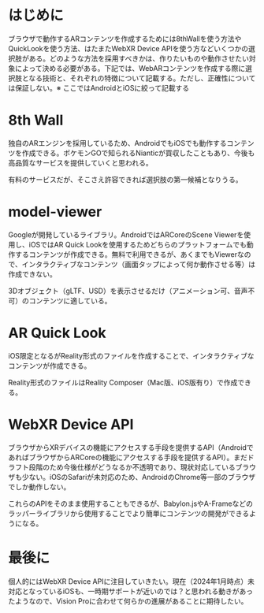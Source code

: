 # はじめに

ブラウザで動作するARコンテンツを作成するためには8thWallを使う方法やQuickLookを使う方法、はたまたWebXR Device APIを使う方などいくつかの選択肢がある。どのような方法を採用すべきかは、作りたいものや動作させたい対象によって決める必要がある。下記では、WebARコンテンツを作成する際に選択肢となる技術と、それぞれの特徴について記載する。ただし、正確性については保証しない。※ ここではAndroidとiOSに絞って記載する

# 8th Wall

独自のARエンジンを採用しているため、AndroidでもiOSでも動作するコンテンツを作成できる。ポケモンGOで知られるNianticが買収したこともあり、今後も高品質なサービスを提供していくと思われる。

有料のサービスだが、そこさえ許容できれば選択肢の第一候補となりうる。

# model-viewer

Googleが開発しているライブラリ。AndroidではARCoreのScene Viewerを使用し、iOSではAR Quick Lookを使用するためどちらのプラットフォームでも動作するコンテンツが作成できる。無料で利用できるが、あくまでもViewerなので、インタラクティブなコンテンツ（画面タップによって何か動作させる等）は作成できない。

3Dオブジェクト（gLTF、USD）を表示させるだけ（アニメーション可、音声不可）のコンテンツに適している。

# AR Quick Look

iOS限定となるがReality形式のファイルを作成することで、インタラクティブなコンテンツが作成できる。

Reality形式のファイルはReality Composer（Mac版、iOS版有り）で作成できる。

# WebXR Device API

ブラウザからXRデバイスの機能にアクセスする手段を提供するAPI（AndroidであればブラウザからARCoreの機能にアクセスする手段を提供するAPI）。まだドラフト段階のため今後仕様がどうなるか不透明であり、現状対応しているブラウザも少ない。iOSのSafariが未対応のため、AndroidのChrome等一部のブラウザでしか動作しない。

これらのAPIをそのまま使用することもできるが、Babylon.jsやA-Frameなどのラッパーライブラリから使用することでより簡単にコンテンツの開発ができるようになる。

# 最後に

個人的にはWebXR Device APIに注目していきたい。現在（2024年1月時点）未対応となっているiOSも、一時期サポートが近いのでは？と思われる動きがあったようなので、Vision Proに合わせて何らかの進展があることに期待したい。

